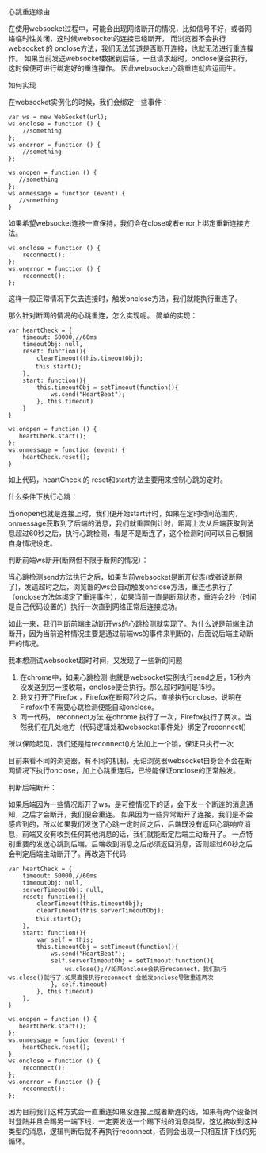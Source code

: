 心跳重连缘由

在使用websocket过程中，可能会出现网络断开的情况，比如信号不好，或者网络临时性关闭，这时候websocket的连接已经断开，
而浏览器不会执行websocket 的 onclose方法，我们无法知道是否断开连接，也就无法进行重连操作。
如果当前发送websocket数据到后端，一旦请求超时，onclose便会执行，这时候便可进行绑定好的重连操作。
因此websocket心跳重连就应运而生。

如何实现

在websocket实例化的时候，我们会绑定一些事件：
```
var ws = new WebSocket(url);
ws.onclose = function () {
    //something
};
ws.onerror = function () {
    //something
};
        
ws.onopen = function () {
   //something
};
ws.onmessage = function (event) {
   //something
}
```
如果希望websocket连接一直保持，我们会在close或者error上绑定重新连接方法。
```
ws.onclose = function () {
    reconnect();
};
ws.onerror = function () {
    reconnect();
};
```
这样一般正常情况下失去连接时，触发onclose方法，我们就能执行重连了。

那么针对断网的情况的心跳重连，怎么实现呢。
简单的实现：
```
var heartCheck = {
    timeout: 60000,//60ms
    timeoutObj: null,
    reset: function(){
        clearTimeout(this.timeoutObj);
　　　　 this.start();
    },
    start: function(){
        this.timeoutObj = setTimeout(function(){
            ws.send("HeartBeat");
        }, this.timeout)
    }
}

ws.onopen = function () {
   heartCheck.start();
};
ws.onmessage = function (event) {
    heartCheck.reset();
}
```
如上代码，heartCheck 的 reset和start方法主要用来控制心跳的定时。

什么条件下执行心跳：

当onopen也就是连接上时，我们便开始start计时，如果在定时时间范围内，onmessage获取到了后端的消息，我们就重置倒计时，距离上次从后端获取到消息超过60秒之后，执行心跳检测，看是不是断连了，这个检测时间可以自己根据自身情况设定。

判断前端ws断开(断网但不限于断网的情况）：

当心跳检测send方法执行之后，如果当前websocket是断开状态(或者说断网了)，发送超时之后，浏览器的ws会自动触发onclose方法，重连也执行了（onclose方法体绑定了重连事件），如果当前一直是断网状态，重连会2秒（时间是自己代码设置的）执行一次直到网络正常后连接成功。

如此一来，我们判断前端主动断开ws的心跳检测就实现了。为什么说是前端主动断开，因为当前这种情况主要是通过前端ws的事件来判断的，后面说后端主动断开的情况。

我本想测试websocket超时时间，又发现了一些新的问题
1. 在chrome中，如果心跳检测 也就是websocket实例执行send之后，15秒内没发送到另一接收端，onclose便会执行。那么超时时间是15秒。
2. 我又打开了Firefox ，Firefox在断网7秒之后，直接执行onclose。说明在Firefox中不需要心跳检测便能自动onclose。
3.  同一代码， reconnect方法 在chrome 执行了一次，Firefox执行了两次。当然我们在几处地方（代码逻辑处和websocket事件处）绑定了reconnect()

所以保险起见，我们还是给reconnect()方法加上一个锁，保证只执行一次

目前来看不同的浏览器，有不同的机制，无论浏览器websocket自身会不会在断网情况下执行onclose，加上心跳重连后，已经能保证onclose的正常触发。

判断后端断开：

如果后端因为一些情况断开了ws，是可控情况下的话，会下发一个断连的消息通知，之后才会断开，我们便会重连。
如果因为一些异常断开了连接，我们是不会感应到的，所以如果我们发送了心跳一定时间之后，后端既没有返回心跳响应消息，前端又没有收到任何其他消息的话，我们就能断定后端主动断开了。
一点特别重要的发送心跳到后端，后端收到消息之后必须返回消息，否则超过60秒之后会判定后端主动断开了。再改造下代码:
```
var heartCheck = {
    timeout: 60000,//60ms
    timeoutObj: null,
    serverTimeoutObj: null,
    reset: function(){
        clearTimeout(this.timeoutObj);
        clearTimeout(this.serverTimeoutObj);
　　　　 this.start();
    },
    start: function(){
        var self = this;
        this.timeoutObj = setTimeout(function(){
            ws.send("HeartBeat");
            self.serverTimeoutObj = setTimeout(function(){
                ws.close();//如果onclose会执行reconnect，我们执行ws.close()就行了.如果直接执行reconnect 会触发onclose导致重连两次
            }, self.timeout)
        }, this.timeout)
    },
}

ws.onopen = function () {
   heartCheck.start();
};
ws.onmessage = function (event) {
    heartCheck.reset();
}
ws.onclose = function () {
    reconnect();
};
ws.onerror = function () {
    reconnect();
};
```
因为目前我们这种方式会一直重连如果没连接上或者断连的话，如果有两个设备同时登陆并且会踢另一端下线，一定要发送一个踢下线的消息类型，这边接收到这种类型的消息，逻辑判断后就不再执行reconnect，否则会出现一只相互挤下线的死循环。
